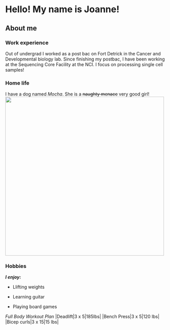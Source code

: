 # Hello! My name is Joanne! 
## About me
### Work experience
Out of undergrad I worked as a post bac on Fort Detrick in the Cancer and Developmental biology lab. Since finishing my postbac, I have been working at the Sequencing Core Facility at the NCI. I focus on processing single cell samples!

### Home life
I have a dog named _Mocha_. She is a ~~naughty menace~~ very good girl! <br> 
<img src="DSC_0035.JPG" wdith="200" height="500">

### Hobbies

**_I enjoy:_**
- Llifting weights
* Learning guitar
+ Playing board games

_Full Body Workout Plan_ 
|Deadlift|3 x 5|185lbs|
|Bench Press|3 x 5|120 lbs|
|Bicep curls|3 x 15|15 lbs|
